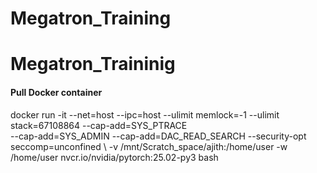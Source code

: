 # Megatron_Training

# Megatron_Traininig

#### Pull Docker container 
docker run -it --net=host --ipc=host --ulimit memlock=-1 --ulimit stack=67108864 --cap-add=SYS_PTRACE \
    --cap-add=SYS_ADMIN --cap-add=DAC_READ_SEARCH --security-opt seccomp=unconfined \ 
    -v /mnt/Scratch_space/ajith:/home/user -w /home/user nvcr.io/nvidia/pytorch:25.02-py3 bash
